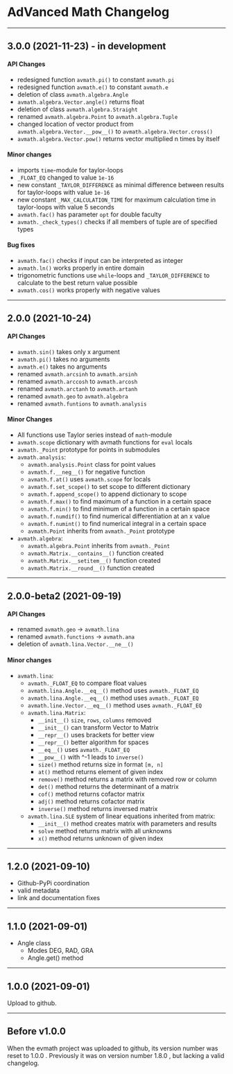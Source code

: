 # AdVanced Math Changelog

---
## 3.0.0 (2021-11-23) - in development
#### API Changes
* redesigned function `avmath.pi()` to constant `avmath.pi`
* redesigned function `avmath.e()` to constant `avmath.e`
* deletion of class `avmath.algebra.Angle`
* `avmath.algebra.Vector.angle()` returns float
* deletion of class `avmath.algebra.Straight`
* renamed `avmath.algebra.Point` to `avmath.algebra.Tuple`
* changed location of vector product from `avmath.algebra.Vector.__pow__()` to `avmath.algebra.Vector.cross()`
* `avmath.algebra.Vector.pow()` returns vector multiplied n times by itself

#### Minor changes
* imports `time`-module for taylor-loops
* `_FLOAT_EQ` changed to value `1e-16`
* new constant `_TAYLOR_DIFFERENCE` as minimal difference between results for taylor-loops with value `1e-16`
* new constant `_MAX_CALCULATION_TIME` for maximum calculation time in taylor-loops with value 5 seconds
* `avmath.fac()` has parameter `opt` for double faculty
* `avmath._check_types()` checks if all members of tuple are of specified types 

#### Bug fixes
* `avmath.fac()` checks if input can be interpreted as integer
* `avmath.ln()` works properly in entire domain
* trigonometric functions use `while`-loops and `_TAYLOR_DIFFERENCE` to calculate to the best return value possible
* `avmath.cos()` works properly with negative values

---
## 2.0.0 (2021-10-24)
#### API Changes
* `avmath.sin()` takes only x argument
* `avmath.pi()` takes no arguments
* `avmath.e()` takes no arguments
* renamed `avmath.arcsinh` to `avmath.arsinh`
* renamed `avmath.arccosh` to `avmath.arcosh`
* renamed `avmath.arctanh` to `avmath.artanh`
* renamed `avmath.geo` to `avmath.algebra`
* renamed `avmath.funtions` to `avmath.analysis`

#### Minor Changes
* All functions use Taylor series instead of `math`-module
* `avmath.scope` dictionary with avmath functions for `eval` locals
* `avmath._Point` prototype for points in submodules
* `avmath.analysis`:
  * `avmath.analysis.Point` class for point values
  * `avmath.f.__neg__()` for negative function
  * `avmath.f.at()` uses `avmath.scope` for locals
  * `avmath.f.set_scope()` to set scope to different dictionary
  * `avmath.f.append_scope()` to append dictionary to scope
  * `avmath.f.max()` to find maximum of a function in a certain space
  * `avmath.f.min()` to find minimum of a function in a certain space
  * `avmath.f.numdif()` to find numerical differentiation at an x value
  * `avmath.f.numint()` to find numerical integral in a certain space
  * `avmath.Point` inherits from `avmath._Point` prototype
* `avmath.algebra`:
  * `avmath.algebra.Point` inherits from `avmath._Point`
  * `avmath.Matrix.__contains__()` function created
  * `avmath.Matrix.__setitem__()` function created
  * `avmath.Matrix.__round__()` function created

---
## 2.0.0-beta2 (2021-09-19)
#### API Changes
* renamed `avmath.geo` -> `avmath.lina`
* renamed `avmath.functions` -> `avmath.ana`
* deletion of `avmath.lina.Vector.__ne__()`
#### Minor changes
* `avmath.lina`:
  * `avmath._FLOAT_EQ` to compare float values
  * `avmath.lina.Angle.__eq__()` method uses `avmath._FLOAT_EQ`
  * `avmath.lina.Angle.__eq__()` method uses `avmath._FLOAT_EQ`
  * `avmath.line.Vector.__eq__()` method uses `avmath._FLOAT_EQ`
  * `avmath.lina.Matrix`:
    * `__init__()` `size`, `rows`, `columns` removed
    * `__init__()` can transform Vector to Matrix
    * `__repr__()` uses brackets for better view
    * `__repr__()` better algorithm for spaces
    * `__eq__()` uses `avmath._FLOAT_EQ`
    * `__pow__()` with ^-1 leads to `inverse()`
    * `size()` method returns size in format `[m, n]`
    * `at()` method returns element of given index
    * `remove()` method returns a matrix with removed row or column
    * `det()` method returns the determinant of a matrix
    * `cof()` method returns cofactor matrix
    * `adj()` method returns cofactor matrix
    * `inverse()` method returns inversed matrix
  * `avmath.lina.SLE` system of linear equations inherited from matrix:
    * `__init__()` method creates matrix with parameters and results
    * `solve` method returns matrix with all unknowns
    * `x()` method returns unknown of given index

---
## 1.2.0 (2021-09-10)
* Github-PyPi coordination
* valid metadata
* link and documentation fixes

---
## 1.1.0 (2021-09-01)
* Angle class
  * Modes DEG, RAD, GRA
  * Angle.get() method

---
## 1.0.0 (2021-09-01)
Upload to github.

---
## Before v1.0.0

When the evmath project was uploaded to github, its version
number was reset to 1.0.0 . Previously it was on version number
1.8.0 , but lacking a valid changelog.
